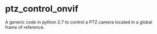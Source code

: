 # ptz_control_onvif
A generic code in python 2.7 to control a PTZ camera located in a global frame of reference.
